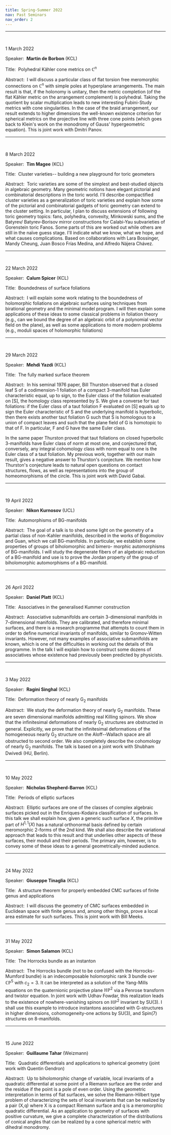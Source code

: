 ```yaml
---
title: Spring-Summer 2022
nav: Past Seminars
nav_order: 2
---
```


----------------------------------------------------------------
<br />

1 March 2022

Speaker:&nbsp; **Martin de Borbon** (KCL)

Title:&nbsp; Polyhedral Kähler cone metrics on $\mathbb{C}^n$

Abstract:&nbsp; I will discuss a particular class of flat torsion free meromorphic connections on $\mathbb{C}^n$ with simple poles at hyperplane arrangements. The main result is that, if the holonomy is unitary, then the metric completion (of the flat Kähler metric on the arrangement complement) is polyhedral. Taking the quotient by scalar multiplication leads to new interesting Fubini-Study metrics with cone singularities. In the case of the braid arrangement, our result extends to higher dimensions the well-known existence criterion for spherical metrics on the projective line with three cone points (which goes back to Klein's work on the monodromy of Gauss' hypergeometric equation). This is joint work with Dmitri Panov.

---------------------------------------------------------
<br />

8 March 2022

Speaker:&nbsp; **Tim Magee** (KCL)

Title:&nbsp; Cluster varieties-- building a new playground for toric geometers

Abstract:&nbsp; Toric varieties are some of the simplest and best-studied objects in algebraic geometry.  Many geometric notions have elegant pictorial and combinatorial descriptions in the toric world.  I'll describe compactified cluster varieties as a generalization of toric varieties and explain how some of the pictorial and combinatorial gadgets of toric geometry can extend to the cluster setting.  In particular, I plan to discuss extensions of following toric geometry topics: fans, polyhedra, convexity, Minkowski sums, and the Batyrev/ Batyrev-Borisov mirror constructions for Calabi-Yau subvarieties of Gorenstein toric Fanos.  Some parts of this are worked out while others are still in the naïve guess stage.  I'll indicate what we know, what we hope, and what causes complications.  Based on collaborations with Lara Bossinger, Mandy Cheung, Juan Bosco Frías Medina, and Alfredo Nájera Chávez.

-----------------------------------------------------------
<br />

22 March 2022

Speaker:&nbsp; **Calum Spicer** (KCL)

Title:&nbsp; Boundedness of surface foliations

Abstract:&nbsp; I will explain some work relating to the boundedness of holomorphic foliations on algebraic surfaces using techniques from birational geometry and the minimal model program.  I will then explain some applications of these ideas to some classical problems in foliation theory (e.g., can we bound the degree of an algebraic orbit of a polynomial vector field on the plane), as well as some applications to more modern problems (e.g., moduli spaces of holomorphic foliations)

-----------------------------------------------------------
<br />

29 March 2022

Speaker:&nbsp; **Mehdi Yazdi** (KCL)

Title:&nbsp; The fully marked surface theorem

Abstract:&nbsp; In his seminal 1976 paper, Bill Thurston observed that a closed leaf S of a codimension-1 foliation of a compact 3-manifold has Euler characteristic equal, up to sign, to the Euler class of the foliation evaluated on [S], the homology class represented by S. We give a converse for taut foliations: if the Euler class of a taut foliation F evaluated on [S] equals up to sign the Euler characteristic of S and the underlying manifold is hyperbolic, then there exists another taut foliation G such that S is homologous to a union of compact leaves and such that the plane field of G is homotopic to that of F. In particular, F and G have the same Euler class.

In the same paper Thurston proved that taut foliations on closed hyperbolic 3-manifolds have Euler class of norm at most one, and conjectured that, conversely, any integral cohomology class with norm equal to one is the Euler class of a taut foliation. My previous work, together with our main result, gives a negative answer to Thurston's conjecture. We mention how Thurston's conjecture leads to natural open questions on contact structures, flows, as well as representations into the group of homeomorphisms of the circle.
This is joint work with David Gabai.

-----------------------------------------------------------
<br />

19 April 2022

Speaker:&nbsp; **Nikon Kurnosov** (UCL)

Title:&nbsp; Automorphisms of BG-manifolds

Abstract:&nbsp; The goal of a talk is to shed some light on the geometry of a partial class of non-Kahler manifolds, described in the works of Bogomolov and Guan, which we call BG-manifolds. In particular, we establish some properties of groups of biholomorphic and bimero- morphic automorphisms of BG-manifolds. I will study the degenerate fibers of an algebraic reduction of a BG-manifold and use is to prove the Jordan property of the group of biholomorphic automorphisms of a BG-manifold.

-----------------------------------------------------------
<br />

26 April 2022

Speaker:&nbsp; **Daniel Platt** (KCL)

Title:&nbsp; Associatives in the generalised Kummer construction

Abstract:&nbsp; Associative submanifolds are certain 3-dimensional manifolds in 7-dimensional manifolds. They are calibrated, and therefore minimal surfaces, and there is a research programme that attempts to count them in order to define numerical invariants of manifolds, similar to Gromov-Witten invariants. However, not many examples of associative submanifolds are known, which is one of the difficulties in working out the details of this programme. In the talk I will explain how to construct some dozens of associatives whose existence had previously been predicted by physicists.

-----------------------------------------------------------
<br />

3 May 2022

Speaker:&nbsp; **Ragini Singhal** (KCL)

Title:&nbsp; Deformation theory of nearly G<sub>2</sub>  manifolds

Abstract:&nbsp; We study the deformation theory of nearly G<sub>2</sub>  manifolds. These are seven dimensional manifolds admitting real Killing spinors. We show that the infinitesimal deformations of nearly G<sub>2</sub> structures are obstructed in general. Explicitly, we prove that the infinitesimal deformations of the homogeneous nearly G<sub>2</sub> structure on the Aloff--Wallach space are all obstructed to second order. We also completely describe the cohomology of nearly G<sub>2</sub> manifolds. The talk is based on a joint work with Shubham Dwivedi (HU, Berlin).

-----------------------------------------------------------
<br />

10 May 2022

Speaker:&nbsp; **Nicholas Shepherd-Barron** (KCL)

Title:&nbsp; Periods of elliptic surfaces

Abstract:&nbsp; Elliptic surfaces are one of the classes of complex algebraic surfaces picked out in the Enriques-Kodaira classification of surfaces. In this talk we shall explain how, given a generic such surface $X$, the primitive part of $H^{1,1}(X)$ has a natural orthonormal basis defined by certain meromorphic 2-forms of the 2nd kind. We shall also describe the variational approach that leads to this result and that underlies other aspects of these surfaces, their moduli and their periods. The primary aim, however, is to convey some of these ideas to a general geometrically-minded audience.

-----------------------------------------------------------
<br />

24 May 2022

Speaker:&nbsp; **Giuseppe Tinaglia** (KCL)

Title:&nbsp; A structure theorem for properly embedded CMC surfaces of finite genus and applications

Abstract:&nbsp; I will discuss the geometry of CMC surfaces embedded in Euclidean space with finite genus and, among other things, prove a local area estimate for such surfaces. This is joint work with Bill Meeks.

-----------------------------------------------------------
<br />

31 May 2022

Speaker:&nbsp; **Simon Salamon** (KCL)

Title:&nbsp; The Horrocks bundle as an instanton

Abstract:&nbsp; The Horrocks bundle (not to be confused with the Horrocks-Mumford bundle) is an indecomposable holomorphic rank 3 bundle over $\mathbb{CP}^5$ with $c_2=3$. It can be interpreted as a solution of the Yang-Mills equations on the quaternionic projective plane $\mathbb{HP}^2$ via a Penrose transform and twistor equation. In joint work with Udhav Fowdar, this realization leads to the existence of nowhere-vanishing spinors on $\mathbb{HP}^2$ invariant by SU(3). I shall use this example to introduce instantons associated with G-structures in higher dimensions, cohomogeneity-one actions by SU(3), and Spin(7) structures on 8-manifolds.

-----------------------------------------------------------
<br />

15 June 2022

Speaker:&nbsp; **Guillaume Tahar** (Weizmann)

Title:&nbsp; Quadratic differentials and applications to spherical geometry (joint work with Quentin Gendron)

Abstract:&nbsp; Up to biholomorphic change of variable, local invariants of a quadratic differential at some point of a Riemann surface are the order and the residue if the point is a pole of even order. Using the geometric interpretation in terms of flat surfaces, we solve the Riemann-Hilbert type problem of characterizing the sets of local invariants that can be realized by a pair (X,q) where X is a compact Riemann surface and q is a meromorphic quadratic differential.
As an application to geometry of surfaces with positive curvature, we give a complete characterization of the distributions of conical angles that can be realized by a cone spherical metric with dihedral monodromy.
